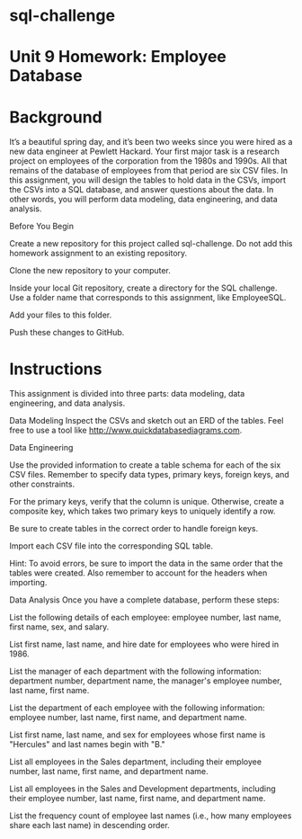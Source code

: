 # sql-challenge

# Unit 9 Homework: Employee Database

# Background
It’s a beautiful spring day, and it’s been two weeks since you were hired as a new data engineer at Pewlett Hackard. Your first major task is a research project on employees of the corporation from the 1980s and 1990s. All that remains of the database of employees from that period are six CSV files.
In this assignment, you will design the tables to hold data in the CSVs, import the CSVs into a SQL database, and answer questions about the data. In other words, you will perform data modeling, data engineering, and data analysis.

Before You Begin


Create a new repository for this project called sql-challenge. Do not add this homework assignment to an existing repository.


Clone the new repository to your computer.


Inside your local Git repository, create a directory for the SQL challenge. Use a folder name that corresponds to this assignment, like EmployeeSQL.


Add your files to this folder.


Push these changes to GitHub.



# Instructions
This assignment is divided into three parts: data modeling, data engineering, and data analysis.

Data Modeling
Inspect the CSVs and sketch out an ERD of the tables. Feel free to use a tool like http://www.quickdatabasediagrams.com.

Data Engineering


Use the provided information to create a table schema for each of the six CSV files. Remember to specify data types, primary keys, foreign keys, and other constraints.


For the primary keys, verify that the column is unique. Otherwise, create a composite key, which takes two primary keys to uniquely identify a row.


Be sure to create tables in the correct order to handle foreign keys.




Import each CSV file into the corresponding SQL table.

Hint: To avoid errors, be sure to import the data in the same order that the tables were created. Also remember to account for the headers when importing.




Data Analysis
Once you have a complete database, perform these steps:


List the following details of each employee: employee number, last name, first name, sex, and salary.


List first name, last name, and hire date for employees who were hired in 1986.


List the manager of each department with the following information: department number, department name, the manager's employee number, last name, first name.


List the department of each employee with the following information: employee number, last name, first name, and department name.


List first name, last name, and sex for employees whose first name is "Hercules" and last names begin with "B."


List all employees in the Sales department, including their employee number, last name, first name, and department name.


List all employees in the Sales and Development departments, including their employee number, last name, first name, and department name.


List the frequency count of employee last names (i.e., how many employees share each last name) in descending order.
